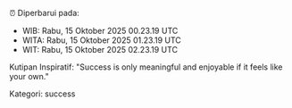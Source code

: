 ⏰ Diperbarui pada:
- WIB: Rabu, 15 Oktober 2025 00.23.19 UTC
- WITA: Rabu, 15 Oktober 2025 01.23.19 UTC
- WIT: Rabu, 15 Oktober 2025 02.23.19 UTC

Kutipan Inspiratif:
"Success is only meaningful and enjoyable if it feels like your own."


Kategori: success

